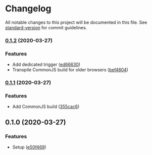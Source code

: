 # Changelog

All notable changes to this project will be documented in this file. See [standard-version](https://github.com/conventional-changelog/standard-version) for commit guidelines.

### [0.1.2](https://github.com/mvsde/iframe-click-to-play/compare/v0.1.1...v0.1.2) (2020-03-27)


### Features

* Add dedicated trigger ([ed66630](https://github.com/mvsde/iframe-click-to-play/commit/ed66630eb2bbd5ea58d9345562a4f71cb5e74b12))
* Transpile CommonJS build for older browsers ([bef4804](https://github.com/mvsde/iframe-click-to-play/commit/bef48049ddb27b37ecced0770e286bea350a837a))

### [0.1.1](https://github.com/mvsde/iframe-click-to-play/compare/v0.1.0...v0.1.1) (2020-03-27)


### Features

* Add CommonJS build ([355cac6](https://github.com/mvsde/iframe-click-to-play/commit/355cac6546295a76197f23eb8f2df873fb3b6277))

## 0.1.0 (2020-03-27)


### Features

* Setup ([e50f469](https://github.com/mvsde/iframe-click-to-play/commit/e50f469e83148ad308f8ebfc2d511d4f99fe369a))
